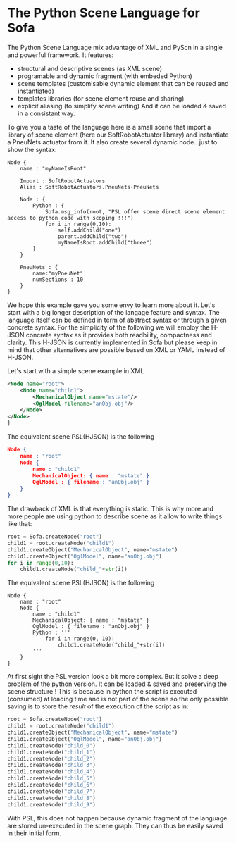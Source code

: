 The Python Scene Language for Sofa 
===========
The Python Scene Language mix advantage of XML and PyScn in a single and powerful framework. 
It features:
- structural and descriptive scenes (as XML scene)
- programable and dynamic fragment (with embeded Python)
- scene templates (customisable dynamic element that can be reused and instantiated)
- templates libraries (for scene element reuse and sharing)
- explicit aliasing (to simplify scene writing)
And it can be loaded & saved in a consistant way. 

To give you a taste of the language here is a small scene that import a library of scene element (here our SoftRobotActuator library) and instantiate a PneuNets actuator from it. It also create several dynamic node...just to show the syntax: 

```hjson
Node {
	name : "myNameIsRoot"

	Import : SoftRobotActuators
	Alias : SoftRobotActuators.PneuNets-PneuNets

	Node : {
		Python : {
			Sofa.msg_info(root, "PSL offer scene direct scene element access to python code with scoping !!!")
			for i in range(0,10):
				self.addChild("one")
				parent.addChild("two")
				myNameIsRoot.addChild("three")
		}
	}

	PneuNets : { 
		name:"myPneuNet" 
		numSections : 10
	}
}
```

We hope this example gave you some envy to learn more about it. Let's start with a big longer description of the langage feature and syntax. The language itself can be defined in term of abstract syntax or through a given concrete syntax. For the simplicity of the following we will employ the H-JSON concrete syntax as it provides both readbility, compactness and clarity. This H-JSON is currently implemented in Sofa but please keep in mind that other alternatives are possible based on XML or YAML instead of H-JSON. 

Let's start with a simple scene example in XML
```xml
<Node name="root">
	<Node name="child1">
		<MechanicalObject name="mstate"/> 
		<OglModel filename="anObj.obj"/> 
	</Node>
</Node>
}
```

The equivalent scene PSL(HJSON) is the following 
```json
Node {
	name : "root"
	Node {
		name : "child1"
		MechanicalObject: { name : "mstate" }
		OglModel : { filename : "anObj.obj" }
	}
}
```

The drawback of XML is that everything is static. This is why more and more people are using python to describe scene as it allow
 to write things like that: 
```python
root = Sofa.createNode("root")
child1 = root.createNode("child1")
child1.createObject("MechanicalObject", name="mstate")
child1.createObject("OglModel", name="anObj.obj") 
for i in range(0,10):
	child1.createNode("child_"+str(i))
```

The equivalent scene PSL(HJSON) is the following 
```hjson
Node {
	name : "root"
	Node {
		name : "child1"
		MechanicalObject: { name : "mstate" }
		OglModel : { filename : "anObj.obj" }
		Python : '''
			for i in range(0, 10):
				child1.createNode("child_"+str(i))
		'''
	}
}
```

At first sight the PSL version look a bit more complex. But it solve a deep problem of the python version. It can be loaded & saved and preserving the scene structure ! 
This is because in python the script is executed (consumed) at loading time and is not part of the scene so the only possible saving is to 
store the *result* of the execution of the script as in: 
```python
root = Sofa.createNode("root")
child1 = root.createNode("child1")
child1.createObject("MechanicalObject", name="mstate")
child1.createObject("OglModel", name="anObj.obj") 
child1.createNode("child_0")
child1.createNode("child_1")
child1.createNode("child_2")
child1.createNode("child_3")
child1.createNode("child_4")
child1.createNode("child_5")
child1.createNode("child_6")
child1.createNode("child_7")
child1.createNode("child_8")
child1.createNode("child_9")
```

With PSL, this does not happen because dynamic fragment of the language are stored un-executed in the scene graph. They can thus be easily saved in their initial form. 




